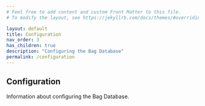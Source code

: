 ```yaml
---
# Feel free to add content and custom Front Matter to this file.
# To modify the layout, see https://jekyllrb.com/docs/themes/#overriding-theme-defaults

layout: default
title: Configuration
nav_order: 3
has_children: true
description: "Configuring the Bag Database"
permalink: /configuration
---
```


## Configuration

Information about configuring the Bag Database.
